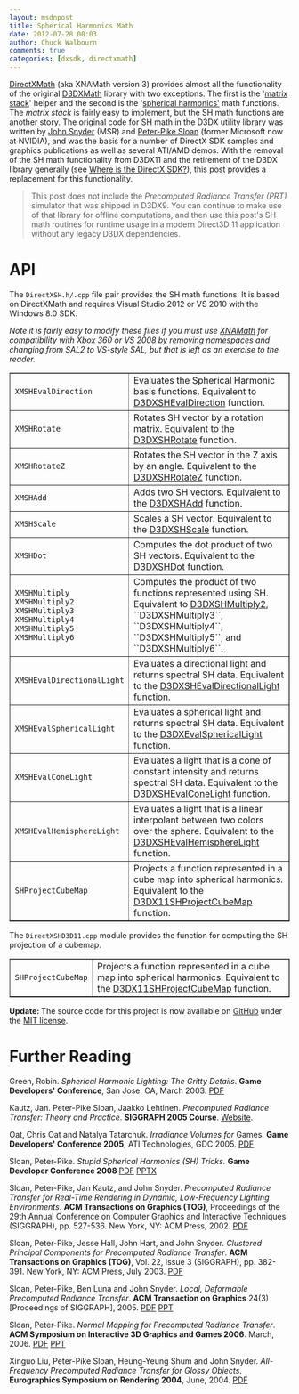 ```yaml
---
layout: msdnpost
title: Spherical Harmonics Math
date: 2012-07-28 00:03
author: Chuck Walbourn
comments: true
categories: [dxsdk, directxmath]
---
```

<a href="https://walbourn.github.io/introducing-directxmath/">DirectXMath</a> (aka XNAMath version 3) provides almost all the functionality of the original <a href="https://docs.microsoft.com/en-us/windows/desktop/dxmath/pg-xnamath-migration-d3dx">D3DXMath</a> library with two exceptions. The first is the '<a href="https://docs.microsoft.com/en-us/windows/desktop/direct3d10/d3d10-id3dxmatrixstack">matrix stack</a>' helper and the second is the '<a href="http://en.wikipedia.org/wiki/Spherical_harmonics">spherical harmonics'</a> math functions. The <em>matrix stack</em> is fairly easy to implement, but the SH math functions are another story. The original code for SH math in the D3DX utility library was written by <a href="http://research.microsoft.com/en-us/um/people/johnsny/">John Snyder</a> (MSR) and <a href="http://www.ppsloan.org/">Peter-Pike Sloan</a> (former Microsoft now at NVIDIA), and was the basis for a number of DirectX SDK samples and graphics publications as well as several ATI/AMD demos. With the removal of the SH math functionality from D3DX11 and the retirement of the D3DX library generally (see <a href="https://walbourn.github.io/where-is-the-directx-sdk/">Where is the DirectX SDK?</a>), this post provides a replacement for this functionality.
<!--more-->

> This post does not include the <em>Precomputed Radiance Transfer (PRT)</em> simulator that was shipped in D3DX9. You can continue to make use of that library for offline computations, and then use this post's SH math routines for runtime usage in a modern Direct3D 11 application without any legacy D3DX dependencies.

<h1>API</h1>

The <code>DirectXSH.h/.cpp</code> file pair provides the SH math functions. It is based on DirectXMath and requires Visual Studio 2012 or VS 2010 with the Windows 8.0 SDK.

<em>Note it is fairly easy to modify these files if you must use <a href="https://walbourn.github.io/xna-math-version-2-05-smoothing-the-transition-to-directxmath/">XNAMath</a> for compatibility with Xbox 360 or VS 2008 by removing namespaces and changing from SAL2 to VS-style SAL, but that is left as an exercise to the reader.</em>

<table border="1">
<tbody>
<tr>
<td><code>XMSHEvalDirection</code></td>
<td>Evaluates the Spherical Harmonic basis functions. Equivalent to <a href="https://docs.microsoft.com/en-us/windows/desktop/direct3d9/d3dxshevaldirection">D3DXSHEvalDirection</a> function.</td>
</tr>
<tr>
<td><code>XMSHRotate</code></td>
<td>Rotates SH vector by a rotation matrix. Equivalent to the <a href="https://docs.microsoft.com/en-us/windows/desktop/direct3d10/d3d10-d3dxshrotate">D3DXSHRotate</a> function.</td>
</tr>
<tr>
<td><code>XMSHRotateZ</code></td>
<td>Rotates the SH vector in the Z axis by an angle. Equivalent to the <a href="https://docs.microsoft.com/en-us/windows/desktop/direct3d9/d3dxshrotatez">D3DXSHRotateZ</a> function.</td>
</tr>
<tr>
<td><code>XMSHAdd</code></td>
<td>Adds two SH vectors. Equivalent to the <a href="https://docs.microsoft.com/en-us/windows/desktop/direct3d9/d3dxshadd">D3DXSHAdd</a> function.</td>
</tr>
<tr>
<td><code>XMSHScale</code></td>
<td>Scales a SH vector. Equivalent to the <a href="https://docs.microsoft.com/en-us/windows/desktop/direct3d10/d3d10-d3dxshscale">D3DXSHScale</a> function.</td>
</tr>
<tr>
<td><code>XMSHDot</code></td>
<td>Computes the dot product of two SH vectors. Equivalent to the <a href="https://docs.microsoft.com/en-us/windows/desktop/direct3d9/d3dxshdot">D3DXSHDot</a> function.</td>
</tr>
<tr>
<td><code>XMSHMultiply
XMSHMultiply2
XMSHMultiply3
XMSHMultiply4
XMSHMultiply5
XMSHMultiply6</code></td>
<td>Computes the product of two functions represented using SH. Equivalent to <a href="https://docs.microsoft.com/en-us/windows/desktop/direct3d9/d3dxshmultiply2">D3DXSHMultiply2</a>, ``D3DXSHMultiply3``, ``D3DXSHMultiply4``, ``D3DXSHMultiply5``, and ``D3DXSHMultiply6``.</td>
</tr>
<tr>
<td><code>XMSHEvalDirectionalLight</code></td>
<td>Evaluates a directional light and returns spectral SH data. Equivalent to the <a href="https://docs.microsoft.com/en-us/windows/desktop/direct3d10/d3d10-d3dxshevaldirectionallight">D3DXSHEvalDirectionalLight</a> function.</td>
</tr>
<tr>
<td><code>XMSHEvalSphericalLight</code></td>
<td>Evaluates a spherical light and returns spectral SH data. Equivalent to the <a href="https://docs.microsoft.com/en-us/windows/desktop/direct3d9/d3dxshevalsphericallight">D3DXEvalSphericalLight</a> function.</td>
</tr>
<tr>
<td><code>XMSHEvalConeLight</code></td>
<td>Evaluates a light that is a cone of constant intensity and returns spectral SH data. Equivalent to the <a href="https://docs.microsoft.com/en-us/windows/desktop/direct3d10/d3d10-d3dxshevalconelight">D3DXSHEvalConeLight</a> function.</td>
</tr>
<tr>
<td><code>XMSHEvalHemisphereLight</code></td>
<td>Evaluates a light that is a linear interpolant between two colors over the sphere. Equivalent to the <a href="https://docs.microsoft.com/en-us/windows/desktop/direct3d10/d3d10-d3dxshevalhemispherelight">D3DXSHEvalHemisphereLight</a> function.</td>
</tr>
<tr>
<td><code>SHProjectCubeMap</code></td>
<td>Projects a function represented in a cube map into spherical harmonics. Equivalent to the <a href="https://docs.microsoft.com/en-us/windows/desktop/direct3d11/d3dx11shprojectcubemap">D3DX11SHProjectCubeMap</a> function.</td>
</tr>
</tbody>
</table>

The <code>DirectXSHD3D11.cpp</code> module provides the function for computing the SH projection of a cubemap.

<table border="1">
<tbody>
<tr>
<td><code>SHProjectCubeMap</code></td>
<td>Projects a function represented in a cube map into spherical harmonics. Equivalent to the <a href="https://docs.microsoft.com/en-us/windows/desktop/direct3d11/d3dx11shprojectcubemap">D3DX11SHProjectCubeMap</a> function.</td>
</tr>
</tbody>
</table>

<strong>Update: </strong>The source code for this project is now available on <a href="https://github.com/Microsoft/DirectXMath">GitHub</a> under the <a href="http://opensource.org/licenses/MIT">MIT license</a>.

<h1>Further Reading</h1>

Green, Robin. <em>Spherical Harmonic Lighting: The Gritty Details</em>. <strong>Game Developers' Conference</strong>, San Jose, CA, March 2003. <a href="http://www.cs.columbia.edu/~cs4162/slides/spherical-harmonic-lighting.pdf">PDF</a>

<span class="reference-text"><span class="citation web">Kautz, Jan. Peter-Pike Sloan, Jaakko Lehtinen. <em>Precomputed Radiance Transfer: Theory and Practice</em>. <strong>SIGGRAPH 2005 Course</strong>. <a href="http://www0.cs.ucl.ac.uk/staff/j.kautz/PRTCourse/">Website</a>.</span></span>

Oat, Chris Oat and Natalya Tatarchuk. <em>Irradiance Volumes for </em>Games. <strong>Game Developers' Conference 2005</strong>, ATI Technologies, GDC 2005. <a href="http://developer.amd.com/media/gpu_assets/Tatarchuk_Irradiance_Volumes.pdf">PDF</a>

Sloan, Peter-Pike.<em> Stupid Spherical Harmonics (SH) Tricks. </em><strong>Game Developer Conference 2008 </strong><a href="http://www.ppsloan.org/publications/StupidSH36.pdf">PDF</a> <a href="http://www.ppsloan.org/publications/GDC08SH_web.pptx">PPTX</a>

Sloan, Peter-Pike, Jan Kautz, and John Snyder. <em>Precomputed Radiance Transfer for Real-Time Rendering in Dynamic, Low-Frequency Lighting Environments</em>. <strong>ACM Transactions on Graphics (TOG)</strong>, Proceedings of the 29th Annual Conference on Computer Graphics and Interactive Techniques (SIGGRAPH), pp. 527-536. New York, NY: ACM Press, 2002. <a href="http://www.ppsloan.org/publications/shillum_final23.pdf">PDF</a>

Sloan, Peter-Pike, Jesse Hall, John Hart, and John Snyder. <em>Clustered Principal Components for Precomputed Radiance Transfer</em>. <strong>ACM Transactions on Graphics (TOG)</strong>, Vol. 22, Issue 3 (SIGGRAPH), pp. 382-391. New York, NY: ACM Press, July 2003. <a href="http://www.ppsloan.org/publications/rtpca_final27.pdf">PDF</a>

Sloan, Peter-Pike, Ben Luna and John Snyder. <em>Local, Deformable Precomputed Radiance Transfer</em>. <strong>ACM Transaction on Graphics</strong> 24(3) [Proceedings of SIGGRAPH], 2005. <a href="http://www.ppsloan.org/publications/ldprt_final05.pdf">PDF</a> <a href="http://www.ppsloan.org/publications/LDPRT_28.ppt">PPT</a>

Sloan, Peter-Pike.<em> Normal Mapping for Precomputed Radiance Transfer</em>. <strong>ACM Symposium on Interactive 3D Graphics and Games 2006</strong>. March, 2006. <a href="http://www.ppsloan.org/publications/NMPRT.pdf">PDF</a> <a href="http://www.ppsloan.org/publications/I3D06_final.ppt">PPT</a>

Xinguo Liu, Peter-Pike Sloan, Heung-Yeung Shum and John Snyder. <em>All-Frequency Precomputed Radiance Transfer for Glossy Objects</em>. <strong>Eurographics Symposium on Rendering 2004</strong>, June, 2004. <a href="http://www.ppsloan.org/publications/allfreqegsr_final_electronicNEW.pdf">PDF</a>
